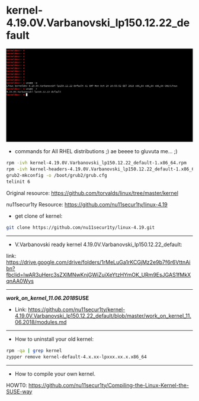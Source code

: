 # kernel-4.19.0V.Varbanovski_lp150.12.22_default

![](https://github.com/nu11secur1ty/kernel-4.19.0V.Varbanovski_lp150.12.22_default/blob/master/Screenshot%20from%202018-10-30%2007-27-47.png)

- commands for All RHEL distributions ;) ae beeee to gluvuta me... ;)
```bash
rpm -ivh kernel-4.19.0V.Varbanovski_lp150.12.22_default-1.x86_64.rpm
rpm -ivh kernel-headers-4.19.0V.Varbanovski_lp150.12.22_default-1.x86_64.rpm
grub2-mkconfig -o /boot/grub2/grub.cfg
telinit 6
```
Original resource: https://github.com/torvalds/linux/tree/master/kernel

nu11secur1ty Resource: https://github.com/nu11secur1ty/linux-4.19


- get clone of kernel:

```bash
git clone https://github.com/nu11secur1ty/linux-4.19.git
```
----------------------------------------------------------------------------------------
- V.Varbanovski ready kernel 4.19.0V.Varbanovski_lp150.12.22_default:

link: https://drive.google.com/drive/folders/1rMeLuGa1rKCGjMz2e9b7f6r6VttnAibn?fbclid=IwAR3uHerc3sZXlMNwKnjGWiZuiXeYtzHYmOK_URm9EsJGAS1fMkXqnAA0Wys

-----------------------------------------------------------------------------------------


***work_on_kernel_11.06.2018*****SUSE**

- Link: https://github.com/nu11secur1ty/kernel-4.19.0V.Varbanovski_lp150.12.22_default/blob/master/work_on_kernel_11.06.2018/modules.md
------------------------------------------------------------------------------------------

- How to uninstall your old kernel:
```bash
rpm -qa | grep kernel
zypper remove kernel-default-4.x.xx-lpxxx.xx.x.x86_64
```
-----------------------------------------------------------------------------------------

- How to compile your own kernel.

HOWT0: https://github.com/nu11secur1ty/Compiling-the-Linux-Kernel-the-SUSE-way
